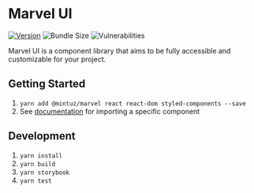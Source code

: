 # Marvel UI

[![Version](https://img.shields.io/npm/v/@mintuz/marvel)](https://www.npmjs.com/package/@mintuz/marvel)
![Bundle Size](https://img.shields.io/bundlephobia/minzip/@mintuz/marvel)
![Vulnerabilities](https://img.shields.io/snyk/vulnerabilities/npm/@mintuz/marvel)

Marvel UI is a component library that aims to be fully accessible and customizable for your project.

## Getting Started

1. `yarn add @mintuz/marvel react react-dom styled-components --save`
2. See [documentation](https://mintuz.github.io/marvel/) for importing a specific component

## Development

1. `yarn install`
2. `yarn build`
3. `yarn storybook`
4. `yarn test`
